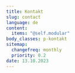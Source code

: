 ```yaml
---
title: Kontakt
slug: contact
language: de
content:
  items: "@self.modular"
body_classes: p-kontakt
sitemap:
  changefreq: monthly
  priority: 0.2
date: 13.10.2023
---
```

